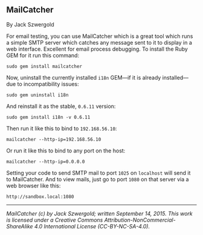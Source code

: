 ## MailCatcher

By Jack Szwergold

For email testing, you can use MailCatcher which is a great tool which runs a  simple SMTP server which catches any message sent to it to display in a web interface. Excellent for email process debugging. To install the Ruby GEM for it run this command:

    sudo gem install mailcatcher

Now, uninstall the currently installed `i18n` GEM—if it is already installed—due to incompatibility issues:

    sudo gem uninstall i18n

And reinstall it as the stable, `0.6.11` version:

    sudo gem install i18n -v 0.6.11

Then run it like this to bind to `192.168.56.10`:

    mailcatcher --http-ip=192.168.56.10

Or run it like this to bind to any port on the host:

    mailcatcher --http-ip=0.0.0.0

Setting your code to send SMTP mail to port `1025` on `localhost` will send it to MailCatcher. And to view mails, just go to port `1080` on that server via a web browser like this:

    http://sandbox.local:1080

***

*MailCatcher (c) by Jack Szwergold; written September 14, 2015. This work is licensed under a Creative Commons Attribution-NonCommercial-ShareAlike 4.0 International License (CC-BY-NC-SA-4.0).*